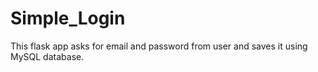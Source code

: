 # Simple_Login

This flask app asks for email and password from user and saves it using MySQL database.
